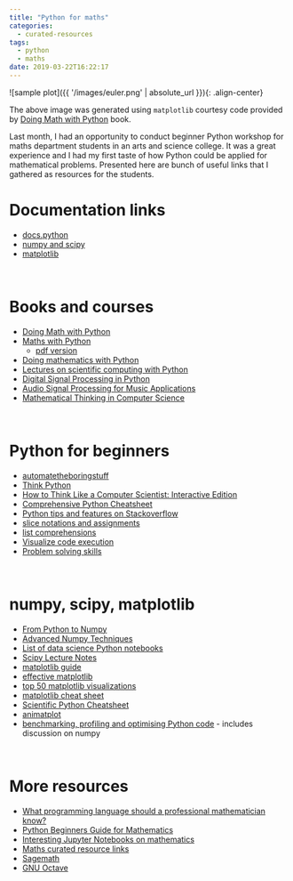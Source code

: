 ```yaml
---
title: "Python for maths"
categories:
  - curated-resources
tags:
  - python
  - maths
date: 2019-03-22T16:22:17
---
```


![sample plot]({{ '/images/euler.png' | absolute_url }}){: .align-center}

The above image was generated using `matplotlib` courtesy code provided by [Doing Math with Python](https://github.com/doingmathwithpython/code/blob/master/chapter2/Chapter2.ipynb) book.

Last month, I had an opportunity to conduct beginner Python workshop for maths department students in an arts and science college. It was a great experience and I had my first taste of how Python could be applied for mathematical problems. Presented here are bunch of useful links that I gathered as resources for the students. 

# Documentation links

* [docs.python](https://docs.python.org/3/)
* [numpy and scipy](https://docs.scipy.org/doc/)
* [matplotlib](https://matplotlib.org/api/index.html)

<br>

# Books and courses

* [Doing Math with Python](https://doingmathwithpython.github.io/)
* [Maths with Python](https://maths-with-python.readthedocs.io/en/latest/)
    * [pdf version](https://media.readthedocs.org/pdf/maths-with-python/latest/maths-with-python.pdf)
* [Doing mathematics with Python](https://github.com/drvinceknight/Python-Mathematics-Handbook)
* [Lectures on scientific computing with Python](https://github.com/jrjohansson/scientific-python-lectures)
* [Digital Signal Processing in Python](https://greenteapress.com/thinkdsp/html/index.html)
* [Audio Signal Processing for Music Applications](https://www.coursera.org/learn/audio-signal-processing)
* [Mathematical Thinking in Computer Science](https://www.coursera.org/learn/what-is-a-proof)

<br>

# Python for beginners

* [automatetheboringstuff](https://automatetheboringstuff.com/) 
* [Think Python](https://greenteapress.com/wp/think-python-2e/)
* [How to Think Like a Computer Scientist: Interactive Edition](https://interactivepython.org/courselib/static/thinkcspy/index.html)
* [Comprehensive Python Cheatsheet](https://gto76.github.io/python-cheatsheet/)
* [Python tips and features on Stackoverflow](https://stackoverflow.com/questions/101268/hidden-features-of-python)
* [slice notations and assignments](https://stackoverflow.com/questions/509211/explain-pythons-slice-notation)
* [list comprehensions](http://treyhunner.com/2015/12/python-list-comprehensions-now-in-color/)
* [Visualize code execution](http://www.pythontutor.com/visualize.html#mode=edit)
* [Problem solving skills](https://ryanstutorials.net/problem-solving-skills/)

<br>

# numpy, scipy, matplotlib

* [From Python to Numpy](https://www.labri.fr/perso/nrougier/from-python-to-numpy/)
* [Advanced Numpy Techniques](https://nbviewer.jupyter.org/github/vlad17/np-learn/blob/master/presentation.ipynb)
* [List of data science Python notebooks](https://github.com/donnemartin/data-science-ipython-notebooks)
* [Scipy Lecture Notes](https://scipy-lectures.org/)
* [matplotlib guide](https://realpython.com/python-matplotlib-guide/)
* [effective matplotlib](https://pbpython.com/effective-matplotlib.html)
* [top 50 matplotlib visualizations](https://www.machinelearningplus.com/plots/top-50-matplotlib-visualizations-the-master-plots-python/)
* [matplotlib cheat sheet](https://github.com/juliangaal/python-cheat-sheet/tree/master/Matplotlib)
* [Scientific Python Cheatsheet](https://ipgp.github.io/scientific_python_cheat_sheet/)
* [animatplot](https://animatplot.readthedocs.io/en/stable/tutorial/getting_started..html)
* [benchmarking, profiling and optimising Python code](https://alimanfoo.github.io/2017/01/23/go-faster-python.html) - includes discussion on numpy

<br>

# More resources

* [What programming language should a professional mathematician know?](https://mathoverflow.net/questions/308797/what-programming-language-should-a-professional-mathematician-know)
* [Python Beginners Guide for Mathematics](https://wiki.python.org/moin/BeginnersGuide/Mathematics)
* [Interesting Jupyter Notebooks on mathematics](https://github.com/jupyter/jupyter/wiki/A-gallery-of-interesting-Jupyter-Notebooks#mathematics)
* [Maths curated resource links](https://github.com/learnbyexample/curated_resources/blob/master/Education.md#maths)
* [Sagemath](https://www.sagemath.org/)
* [GNU Octave](https://www.gnu.org/software/octave/)

